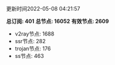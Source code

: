 更新时间2022-05-08 04:21:57

**总订阅: 401**
**总节点: 16052**
**有效节点: 2609**
- v2ray节点: 1688
- ssr节点: 282
- trojan节点: 176
- ss节点: 463
